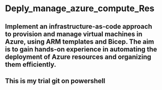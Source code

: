 # Deply_manage_azure_compute_Res

## Implement an infrastructure-as-code approach to provision and manage virtual machines in Azure, using ARM templates and Bicep. The aim is to gain hands-on experience in automating the deployment of Azure resources and organizing them efficiently.

## This is my trial git on powershell

